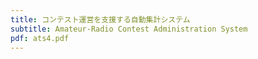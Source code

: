 ```yaml
---
title: コンテスト運営を支援する自動集計システム
subtitle: Amateur-Radio Contest Administration System
pdf: ats4.pdf
---
```

